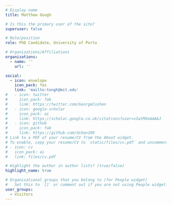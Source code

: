 ```yaml
---
# Display name
title: Matthew Gough

# Is this the primary user of the site?
superuser: false

# Role/position
role: PhD Candidate, University of Porto

# Organizations/Affiliations
organizations:
  - name: ''
    url: ''

social:
  - icon: envelope
    icon_pack: fas
    link: 'mailto:tongh@mit.edu'
#   - icon: twitter
#     icon_pack: fab
#     link: https://twitter.com/GeorgeCushen
#   - icon: google-scholar
#     icon_pack: ai
#     link: https://scholar.google.co.uk/citations?user=sIwtMXoAAAAJ
#   - icon: github
#     icon_pack: fab
#     link: https://github.com/dshen109
# Link to a PDF of your resume/CV from the About widget.
# To enable, copy your resume/CV to `static/files/cv.pdf` and uncomment the lines below.
# - icon: cv
#   icon_pack: ai
#   link: files/cv.pdf

# Highlight the author in author lists? (true/false)
highlight_name: true

# Organizational groups that you belong to (for People widget)
#   Set this to `[]` or comment out if you are not using People widget.
user_groups:
  - Visitors
---
```


